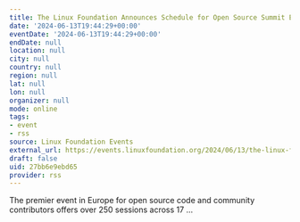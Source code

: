 ```yaml
---
title: The Linux Foundation Announces Schedule for Open Source Summit Europe 2024
date: '2024-06-13T19:44:29+00:00'
eventDate: '2024-06-13T19:44:29+00:00'
endDate: null
location: null
city: null
country: null
region: null
lat: null
lon: null
organizer: null
mode: online
tags:
- event
- rss
source: Linux Foundation Events
external_url: https://events.linuxfoundation.org/2024/06/13/the-linux-foundation-announces-schedule-for-open-source-summit-europe-2024/
draft: false
uid: 27bb6e9ebd65
provider: rss
---
```

The premier event in Europe for open source code and community contributors offers over 250 sessions across 17 …
